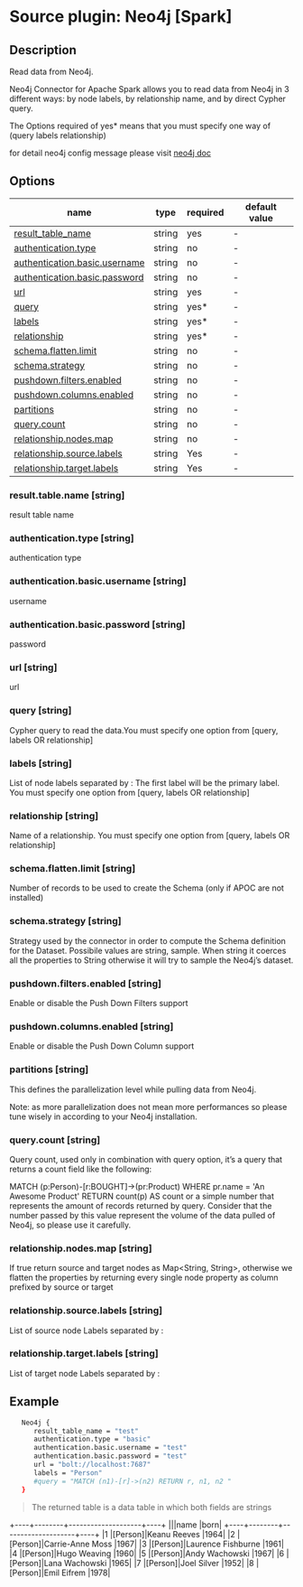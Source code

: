 # Source plugin: Neo4j [Spark]

## Description

Read data from Neo4j.

Neo4j Connector for Apache Spark allows you to read data from Neo4j in 3 different ways: by node labels, by relationship name, and by direct Cypher query.

The Options required of yes* means that  you must specify  one way of (query labels relationship)

for detail neo4j config message please visit [neo4j doc](#https://neo4j.com/docs/spark/current/reading/) 



## Options

| name                                                                     | type   | required | default value |
| -------------------------------------------------------------------------| ------ | -------- | ------------- |
| [result_table_name](#result.table.name-string)                           | string | yes      | -             |
| [authentication.type](#authentication.type-string)                       | string | no       | -             |
| [authentication.basic.username](#authentication.basic.username-string)   | string | no       | -             |
| [authentication.basic.password](#authentication.basic.password-string)   | string | no       | -             |
| [url](#url-string)                                                       | string | yes      | -             |
| [query](#query-string)                                                   | string | yes*     | -             |
| [labels](#labels-string)                                                 | string | yes*     | -             |
| [relationship](#relationship-string)                                     | string | yes*     | -             |
| [schema.flatten.limit](#schema.flatten.limit-string)                     | string | no       | -             |
| [schema.strategy](#schema.strategy-string)                               | string | no       | -             |
| [pushdown.filters.enabled](#pushdown.filters.enabled-string)             | string | no       | -             |
| [pushdown.columns.enabled](#pushdown.columns.enabled-string)             | string | no       | -             |
| [partitions](#partitions-string)                                         | string | no       | -             |
| [query.count](#query.count-string)                                       | string | no       | -             |
| [relationship.nodes.map](#relationship.nodes.map-string)                 | string | no       | -             |
| [relationship.source.labels](#relationship.source.labels-string)         | string | Yes      | -             |
| [relationship.target.labels](#relationship.target.labels-string)         | string | Yes      | -             |

### result.table.name [string]

result table name

### authentication.type [string]

authentication type

### authentication.basic.username [string]

username

### authentication.basic.password [string]

password

### url [string]
url 

### query [string]

Cypher query to read the data.You must specify one option from [query, labels OR relationship]

### labels [string]

List of node labels separated by : The first label will be the primary label. You must specify one option from [query, labels OR relationship]

### relationship [string]

Name of a relationship. You must specify one option from [query, labels OR relationship]

### schema.flatten.limit [string]
Number of records to be used to create the Schema (only if APOC are not installed)

### schema.strategy [string]

Strategy used by the connector in order to compute the Schema definition for the Dataset. Possibile values are string, sample. When string it coerces all the properties to String otherwise it will try to sample the Neo4j’s dataset.

### pushdown.filters.enabled [string]

Enable or disable the Push Down Filters support

### pushdown.columns.enabled [string]

Enable or disable the Push Down Column support

### partitions [string]

This defines the parallelization level while pulling data from Neo4j.

Note: as more parallelization does not mean more performances so please tune wisely in according to your Neo4j installation.

### query.count [string]

Query count, used only in combination with query option, it’s a query that returns a count field like the following:

MATCH (p:Person)-[r:BOUGHT]->(pr:Product)
WHERE pr.name = 'An Awesome Product'
RETURN count(p) AS count
or a simple number that represents the amount of records returned by query. Consider that the number passed by this value represent the volume of the data pulled of Neo4j, so please use it carefully.

### relationship.nodes.map [string]


If true return source and target nodes as Map<String, String>, otherwise we flatten the properties by returning every single node property as column prefixed by source or target

### relationship.source.labels [string]

List of source node Labels separated by :

### relationship.target.labels [string]

List of target node Labels separated by :

## Example

```bash
   Neo4j {
      result_table_name = "test"
      authentication.type = "basic"
      authentication.basic.username = "test"
      authentication.basic.password = "test"
      url = "bolt://localhost:7687"
      labels = "Person"
      #query = "MATCH (n1)-[r]->(n2) RETURN r, n1, n2 "
   }
```

> The returned table is a data table in which both fields are strings

+----+--------+--------------------+----+
|<id>|<labels>|name                |born|
+----+--------+--------------------+----+
|1   |[Person]|Keanu Reeves        |1964|
|2   |[Person]|Carrie-Anne Moss    |1967|
|3   |[Person]|Laurence Fishburne  |1961|
|4   |[Person]|Hugo Weaving        |1960|
|5   |[Person]|Andy Wachowski      |1967|
|6   |[Person]|Lana Wachowski      |1965|
|7   |[Person]|Joel Silver         |1952|
|8   |[Person]|Emil Eifrem         |1978|
